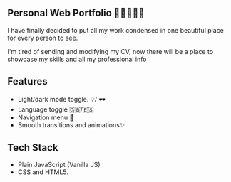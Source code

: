 
## Personal Web Portfolio 🧑🏼‍💻💼📝

I have finally decided to put all my work condensed in one beautiful place for every person to see.

I'm tired of sending and modifying my CV, now there will be a place to showcase my skills and all my professional info



## Features

- Light/dark mode toggle. 💡/ 🕶️
- Language toggle 🇬🇧/🇪🇸
- Navigation menu 🧭
- Smooth transitions and animations✨






## Tech Stack

- Plain JavaScript (Vanilla JS)
- CSS and HTML5.

